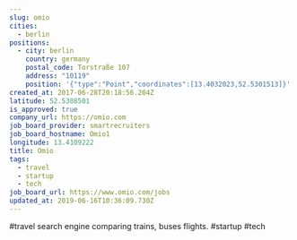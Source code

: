 ```yaml
---
slug: omio
cities:
  - berlin
positions:
  - city: berlin
    country: germany
    postal_code: Torstraße 107
    address: "10119"
    position: '{"type":"Point","coordinates":[13.4032023,52.5301513]}'
created_at: 2017-06-28T20:18:56.204Z
latitude: 52.5308501
is_approved: true
company_url: https://omio.com
job_board_provider: smartrecruiters
job_board_hostname: Omio1
longitude: 13.4109222
title: Omio
tags:
  - travel
  - startup
  - tech
job_board_url: https://www.omio.com/jobs
updated_at: 2019-06-16T10:36:09.730Z
---
```

#travel search engine comparing trains, buses flights. #startup #tech